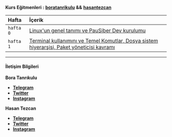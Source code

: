 **Kurs Eğitmenleri :** [**boratanrikulu**](https://github.com/boratanrikulu) **&&** [**hasantezcan**](https://github.com/hasantezcan)

| Hafta | İçerik    |
| :------------- | :------------- |
| `hafta 0`      | [Linux'un genel tanımı ve PauSiber Dev kurulumu](hafta0/hafta0.md) |
| `hafta 1` | [Terminal kullanımını ve Temel Komutlar, Dosya sistem hiyerarşisi, Paket yöneticisi kavramı](hafta1/hafta1.md)|

---

#### İletişim Bilgileri

**Bora Tanrıkulu**

- [**Telegram**](https://t.me/boratanrikulu/)
- [**Twitter**](https://twitter.com/boratanrikulu_/)
- [**Instagram**](https://www.instagram.com/boratanrikulu/)

**Hasan Tezcan**

- [**Telegram**](https://t.me/hasantezcan/)
- [**Twitter**](https://twitter.com/hasantezcann/)
- [**Instagram**](https://www.instagram.com/hasantezcn/)
